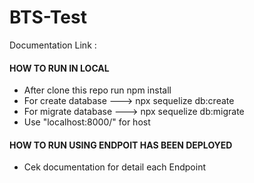 
# BTS-Test

Documentation Link :

#### HOW TO RUN IN LOCAL
- After clone this repo run npm install
- For create database ---> npx sequelize db:create  
- For migrate database ---> npx sequelize db:migrate
- Use "localhost:8000/" for host

#### HOW TO RUN USING ENDPOIT HAS BEEN DEPLOYED
- Cek documentation for detail each Endpoint
